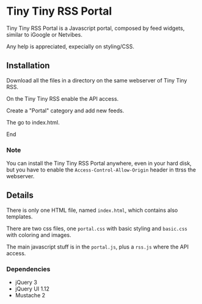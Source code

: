 Tiny Tiny RSS Portal
========

Tiny Tiny RSS Portal is a Javascript portal, composed by feed widgets, similar to iGoogle or Netvibes.

Any help is appreciated, expecially on styling/CSS.

Installation
-------------
Download all the files in a directory on the same webserver of Tiny Tiny RSS.

On the Tiny Tiny RSS enable the API access.

Create a "Portal" category and add new feeds.

The go to index.html.

End

### Note ###
You can install the Tiny Tiny RSS Portal anywhere, even in your hard disk, but you have to enable the `Access-Control-Allow-Origin` header in ttrss the webserver.


Details
-------------
There is only one HTML file, named `index.html`, which contains also templates.

There are two css files, one `portal.css` with basic styling and `basic.css` with coloring and images.

The main javascript stuff is in the `portal.js`, plus a `rss.js` where the API access.


### Dependencies ###
* jQuery 3
* jQuery UI 1.12
* Mustache 2

